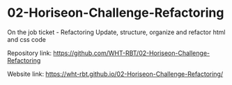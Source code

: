 # 02-Horiseon-Challenge-Refactoring
On the job ticket - Refactoring
Update, structure, organize and refactor html and css code

Repository link: https://github.com/WHT-RBT/02-Horiseon-Challenge-Refactoring

Website link: https://wht-rbt.github.io/02-Horiseon-Challenge-Refactoring/
